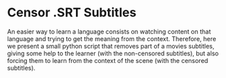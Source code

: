 # Censor .SRT Subtitles

An easier way to learn a language consists on watching content on that language and trying to get the meaning from the context. Therefore, here we present a small python script that removes part of a movies subtitles, giving some help to the learner (with the non-censored subtitles), but also forcing them to learn from the context of the scene (with the censored subtitles).

